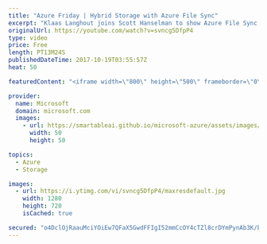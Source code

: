```yaml
---
title: "Azure Friday | Hybrid Storage with Azure File Sync"
excerpt: "Klaas Langhout joins Scott Hanselman to show Azure File Sync for centralizing file services into Azure, which reduces the cost and complexity of managing islands of data while preserving existing app compatibility and performance. In addition, it provides multi-site access to the same data, tiering of"
originalUrl: https://youtube.com/watch?v=svncg5DfpP4
type: video
price: Free
length: PT13M24S
publishedDateTime: 2017-10-19T03:55:57Z
heat: 50

featuredContent: "<iframe width=\"800\" height=\"500\" frameborder=\"0\" src=\"https://www.youtube.com/embed/svncg5DfpP4\" allow=\"accelerometer; autoplay; encrypted-media; gyroscope; picture-in-picture\" allowfullscreen></iframe>"

provider:
  name: Microsoft
  domain: microsoft.com
  images:
    - url: https://smartableai.github.io/microsoft-azure/assets/images/organizations/microsoft.com-50x50.jpg
      width: 50
      height: 50

topics:
  - Azure
  - Storage

images:
  - url: https://i.ytimg.com/vi/svncg5DfpP4/maxresdefault.jpg
    width: 1280
    height: 720
    isCached: true

secured: "o4DclOjRaauMciYOiEw7QFaX5GwdFFIgI52mmCcOY4cTZl8crDYmPynAb3K/b1IdijeSdd2svkYZhiSeYTx/unSRuzZwXRXeBa8VNoUl+XijTuEKrdDwCS1FWpr4J2xGIbRTUAr0J82vHliYDjaPYjqh72mHmH39TPiSzLmzQklZ93D+Hqi/KPoJBIZg+WnoHCUD+ThD/OvHhZZNAe8fGYLTh5v+UPFVfZTfP6xh6oFY0GpuWOq0ZIldEC3wjziB6wUnFnDqMFJXu7Wt67uXUW/oozsmaG377RBd/ssSC2eoyt4rcZmWni6NoumtkElQ4FvLIm0qfFURSdanbPKZvx79g88WptK1GmfaLyp7zIPRIbHkNe5U4LL8QsphN1Dpzs0qtq1UXJ/SyPaW5ElxN7feazVJpQBKQThAjoQm9zk=;YZuGqPbt9zoPlymzOCvWJA=="
---
```


